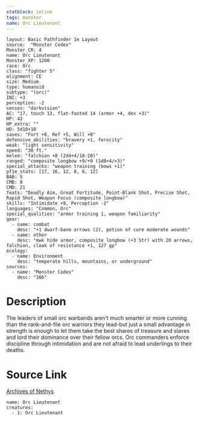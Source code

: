 ```yaml
---
statblock: inline
tags: monster
name: Orc Lieutenant
---
```

```statblock
layout: Basic Pathfinder 1e Layout
source:  "Monster Codex"
Monster_CR: 4
name: Orc Lieutenant
Monster_XP: 1200
race: Orc
class: "fighter 5"
alignment: CE
size: Medium
type: humanoid
subtype: "(orc)"
INI: +3
perception: -2
senses: "darkvision"
AC: "17, touch 13, flat-footed 14 (armor +4, dex +3)"
HP: 42
HP_extra: ""
HD: 5d10+10
saves: "Fort +8, Ref +5, Will +0"
defensive_abilities: "bravery +1, ferocity"
weak: "light sensitivity"
speed: "30 ft."
melee: "falchion +8 (2d4+4/18-20)"
ranged: "composite longbow +9/+9 (1d8+4/×3)"
special_attacks: "weapon training (bows +1)"
pf1e_stats: [17, 16, 12, 8, 6, 12]
BAB: 5
CMB: 8
CMD: 21
feats: "Deadly Aim, Great Fortitude, Point-Blank Shot, Precise Shot, Rapid Shot, Weapon Focus (composite longbow)"
skills: "Intimidate +9, Perception -2"
languages: "Common, Orc"
special_qualities: "armor training 1, weapon familiarity"
gear:
  - name: combat
    desc: "+1 dwarf-bane arrows (2), potion of cure moderate wounds"
  - name: other
    desc: "mwk hide armor, composite longbow (+3 Str) with 20 arrows, falchion, cloak of resistance +1, 127 gp"
ecology:
  - name: Environment
    desc: "temperate hills, mountains, or underground"
sources:
  - name: "Monster Codex"
    desc: "166"
```
# Description
The leaders of small orc warbands aren’t much smarter or more cunning than the rank-and-file orc warriors they lead-but just a small advantage in strength is enough to let them take the best shares of treasure and slaves and lord their dominance over their fellow orcs. Orc commanders enforce discipline through intimidation and are not afraid to lead underlings to their deaths.
# Source Link
[Archives of Nethys](https://aonprd.com/MonsterDisplay.aspx?ItemName=Orc%20Lieutenant)
```encounter-table
name: Orc Lieutenant
creatures:
  - 1: Orc Lieutenant
```
